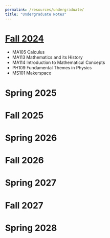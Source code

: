 ```yaml
---
permalink: /resources/undergraduate/
title: "Undergraduate Notes"
---
```


[Fall 2024](https://aarushbhattofficial.github.io/resources/undergraduate/fall2024/)
===
- MA105 Calculus
- MA113 Mathematics and its History
- MA114 Introduction to Mathematical Concepts
- PH109 Fundamental Themes in Physics
- MS101 Makerspace

Spring 2025
===

Fall 2025
===

Spring 2026
===

Fall 2026
===

Spring 2027
===

Fall 2027
===

Spring 2028
===

